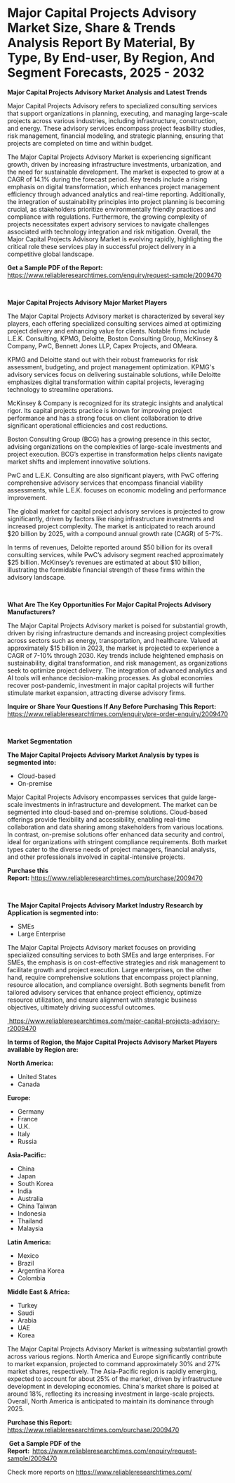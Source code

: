 <p><h1>Major Capital Projects Advisory Market Size, Share & Trends Analysis Report By Material, By Type, By End-user, By Region, And Segment Forecasts, 2025 - 2032</h1></p><p><strong>Major Capital Projects Advisory Market Analysis and Latest Trends</strong></p>
<p><p>Major Capital Projects Advisory refers to specialized consulting services that support organizations in planning, executing, and managing large-scale projects across various industries, including infrastructure, construction, and energy. These advisory services encompass project feasibility studies, risk management, financial modeling, and strategic planning, ensuring that projects are completed on time and within budget.</p><p>The Major Capital Projects Advisory Market is experiencing significant growth, driven by increasing infrastructure investments, urbanization, and the need for sustainable development. The market is expected to grow at a CAGR of 14.1% during the forecast period. Key trends include a rising emphasis on digital transformation, which enhances project management efficiency through advanced analytics and real-time reporting. Additionally, the integration of sustainability principles into project planning is becoming crucial, as stakeholders prioritize environmentally friendly practices and compliance with regulations. Furthermore, the growing complexity of projects necessitates expert advisory services to navigate challenges associated with technology integration and risk mitigation. Overall, the Major Capital Projects Advisory Market is evolving rapidly, highlighting the critical role these services play in successful project delivery in a competitive global landscape.</p></p>
<p><strong>Get a Sample PDF of the Report:&nbsp;</strong> <a href="https://www.reliableresearchtimes.com/enquiry/request-sample/2009470?utm_campaign=2267&utm_medium=2&utm_source=Github&utm_content=ia&utm_term=11032025&utm_id=major-capital-projects-advisory">https://www.reliableresearchtimes.com/enquiry/request-sample/2009470</a></p>
<p>&nbsp;</p>
<p><strong>Major Capital Projects Advisory Major Market Players</strong></p>
<p><p>The Major Capital Projects Advisory market is characterized by several key players, each offering specialized consulting services aimed at optimizing project delivery and enhancing value for clients. Notable firms include L.E.K. Consulting, KPMG, Deloitte, Boston Consulting Group, McKinsey & Company, PwC, Bennett Jones LLP, Capex Projects, and OMeara.</p><p>KPMG and Deloitte stand out with their robust frameworks for risk assessment, budgeting, and project management optimization. KPMG's advisory services focus on delivering sustainable solutions, while Deloitte emphasizes digital transformation within capital projects, leveraging technology to streamline operations.</p><p>McKinsey & Company is recognized for its strategic insights and analytical rigor. Its capital projects practice is known for improving project performance and has a strong focus on client collaboration to drive significant operational efficiencies and cost reductions.</p><p>Boston Consulting Group (BCG) has a growing presence in this sector, advising organizations on the complexities of large-scale investments and project execution. BCG’s expertise in transformation helps clients navigate market shifts and implement innovative solutions.</p><p>PwC and L.E.K. Consulting are also significant players, with PwC offering comprehensive advisory services that encompass financial viability assessments, while L.E.K. focuses on economic modeling and performance improvement.</p><p>The global market for capital project advisory services is projected to grow significantly, driven by factors like rising infrastructure investments and increased project complexity. The market is anticipated to reach around $20 billion by 2025, with a compound annual growth rate (CAGR) of 5-7%.</p><p>In terms of revenues, Deloitte reported around $50 billion for its overall consulting services, while PwC’s advisory segment reached approximately $25 billion. McKinsey’s revenues are estimated at about $10 billion, illustrating the formidable financial strength of these firms within the advisory landscape.</p></p>
<p>&nbsp;</p>
<p><strong>What Are The Key Opportunities For Major Capital Projects Advisory Manufacturers?</strong></p>
<p><p>The Major Capital Projects Advisory market is poised for substantial growth, driven by rising infrastructure demands and increasing project complexities across sectors such as energy, transportation, and healthcare. Valued at approximately $15 billion in 2023, the market is projected to experience a CAGR of 7-10% through 2030. Key trends include heightened emphasis on sustainability, digital transformation, and risk management, as organizations seek to optimize project delivery. The integration of advanced analytics and AI tools will enhance decision-making processes. As global economies recover post-pandemic, investment in major capital projects will further stimulate market expansion, attracting diverse advisory firms.</p></p>
<p><strong>Inquire or Share Your Questions If Any Before Purchasing This Report:</strong> <a href="https://www.reliableresearchtimes.com/enquiry/pre-order-enquiry/2009470?utm_campaign=2267&utm_medium=2&utm_source=Github&utm_content=ia&utm_term=11032025&utm_id=major-capital-projects-advisory">https://www.reliableresearchtimes.com/enquiry/pre-order-enquiry/2009470</a></p>
<p>&nbsp;</p>
<p><strong>Market Segmentation</strong></p>
<p><strong>The Major Capital Projects Advisory Market Analysis by types is segmented into:</strong></p>
<p><ul><li>Cloud-based</li><li>On-premise</li></ul></p>
<p><p>Major Capital Projects Advisory encompasses services that guide large-scale investments in infrastructure and development. The market can be segmented into cloud-based and on-premise solutions. Cloud-based offerings provide flexibility and accessibility, enabling real-time collaboration and data sharing among stakeholders from various locations. In contrast, on-premise solutions offer enhanced data security and control, ideal for organizations with stringent compliance requirements. Both market types cater to the diverse needs of project managers, financial analysts, and other professionals involved in capital-intensive projects.</p></p>
<p><strong>Purchase this Report:&nbsp;</strong><a href="https://www.reliableresearchtimes.com/purchase/2009470?utm_campaign=2267&utm_medium=2&utm_source=Github&utm_content=ia&utm_term=11032025&utm_id=major-capital-projects-advisory">https://www.reliableresearchtimes.com/purchase/2009470</a></p>
<p>&nbsp;</p>
<p><strong>The Major Capital Projects Advisory Market Industry Research by Application is segmented into:</strong></p>
<p><ul><li>SMEs</li><li>Large Enterprise</li></ul></p>
<p><p>The Major Capital Projects Advisory market focuses on providing specialized consulting services to both SMEs and large enterprises. For SMEs, the emphasis is on cost-effective strategies and risk management to facilitate growth and project execution. Large enterprises, on the other hand, require comprehensive solutions that encompass project planning, resource allocation, and compliance oversight. Both segments benefit from tailored advisory services that enhance project efficiency, optimize resource utilization, and ensure alignment with strategic business objectives, ultimately driving successful outcomes.</p></p>
<p><a href="https://www.reliableresearchtimes.com/major-capital-projects-advisory-r2009470?utm_campaign=2267&utm_medium=2&utm_source=Github&utm_content=ia&utm_term=11032025&utm_id=major-capital-projects-advisory">&nbsp;https://www.reliableresearchtimes.com/major-capital-projects-advisory-r2009470</a></p>
<p><strong>In terms of Region, the Major Capital Projects Advisory Market Players available by Region are:</strong></p>
<p>
    <p> <strong> North America: </strong>
        <ul>
            <li>United States</li>
            <li>Canada</li>
        </ul>
        </p> 
    <p> <strong> Europe: </strong>
        <ul>
            <li>Germany</li>
            <li>France</li>
            <li>U.K.</li>
            <li>Italy</li>
            <li>Russia</li>
        </ul>
        </p> 
    <p> <strong> Asia-Pacific: </strong>
        <ul>
            <li>China</li>
            <li>Japan</li>
            <li>South Korea</li>
            <li>India</li>
            <li>Australia</li>
            <li>China Taiwan</li>
            <li>Indonesia</li>
            <li>Thailand</li>
            <li>Malaysia</li>
        </ul>
        </p> 
    <p> <strong> Latin America: </strong>
        <ul>
            <li>Mexico</li>
            <li>Brazil</li>
            <li>Argentina Korea</li>
            <li>Colombia</li>
        </ul>
        </p> 
    <p> <strong> Middle East & Africa: </strong>
        <ul>
            <li>Turkey</li>
            <li>Saudi</li>
            <li>Arabia</li>
            <li>UAE</li>
            <li>Korea</li>
        </ul>
    </p>
    </p>
<p><p>The Major Capital Projects Advisory Market is witnessing substantial growth across various regions. North America and Europe significantly contribute to market expansion, projected to command approximately 30% and 27% market shares, respectively. The Asia-Pacific region is rapidly emerging, expected to account for about 25% of the market, driven by infrastructure development in developing economies. China's market share is poised at around 18%, reflecting its increasing investment in large-scale projects. Overall, North America is anticipated to maintain its dominance through 2025.</p></p>
<p><strong>Purchase this Report: </strong><a href="https://www.reliableresearchtimes.com/purchase/2009470?utm_campaign=2267&utm_medium=2&utm_source=Github&utm_content=ia&utm_term=11032025&utm_id=major-capital-projects-advisory">https://www.reliableresearchtimes.com/purchase/2009470</a></p>
<p>&nbsp;<strong>Get a Sample PDF of the Report:&nbsp;&nbsp;</strong><a href="https://www.reliableresearchtimes.com/enquiry/request-sample/2009470?utm_campaign=2267&utm_medium=2&utm_source=Github&utm_content=ia&utm_term=11032025&utm_id=major-capital-projects-advisory">https://www.reliableresearchtimes.com/enquiry/request-sample/2009470</a></p>
<p><strong></strong></p>
<p>Check more reports on <a href="https://www.reliableresearchtimes.com/?utm_campaign=2267&utm_medium=2&utm_source=Github&utm_content=ia&utm_term=11032025&utm_id=major-capital-projects-advisory">https://www.reliableresearchtimes.com/</a></p>